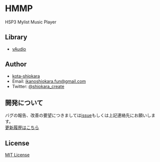 # HMMP
HSP3 Mylist Music Player

## Library
- [vAudio](./vAudio.txt)

## Author
- [kota-shiokara](https://github.com/kota-shiokara)
- Email: ikanoshiokara.fun@gmail.com
- Twitter: [@shiokara_create](https://twitter.com/shiokara_create)

## 開発について
バグの報告、改善の要望につきましては[issue](https://github.com/kota-shiokara/HMMP/issues)もしくは上記連絡先にお願いします。  
[更新履歴はこちら](version.md)  

## License
[MIT License](https://choosealicense.com/licenses/mit/)